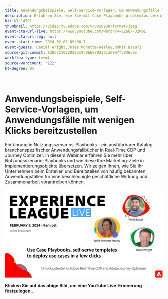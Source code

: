 ```yaml
---
title: Anwendungsbeispiele, Self-Service-Vorlagen, um Anwendungsfälle mit wenigen Klicks bereitzustellen
description: Erfahren Sie, wie Sie mit Case Playbooks problemlos bereitstellen und Potenziale in Adobe Real-Time CDP und Adobe Journey Optimizer freischalten können.
kt: KT-14791
thumbnail: https://video.tv.adobe.com/v/3426930?format=jpeg
event-cta-url-live: https://www.youtube.com/watch?v=EZGQ--J2M9I
event-cta-url-reg: null
event-start-time: 2024-02-08 09:00-7
event-guests: Daniel Wright,Josée Monette-Healey,Rohit Basuri
source-git-commit: 830d7210220293c9c9b6e7923213e9e7f5936d2c
workflow-type: tm+mt
source-wordcount: '122'
ht-degree: 0%

---
```


# Anwendungsbeispiele, Self-Service-Vorlagen, um Anwendungsfälle mit wenigen Klicks bereitzustellen

Einführung in Nutzungsszenarios-Playbooks - ein ausführbarer Katalog branchenspezifischer Anwendungsfallbücher in Real-Time CDP und Journey Optimizer. In diesem Webinar erfahren Sie mehr über Nutzungsszenario-Playbooks und wie diese Ihre Marketing-Ziele in Implementierungsobjekte übersetzen. Wir zeigen Ihnen, wie Sie Ihr Unternehmen beim Erstellen und Bereitstellen von häufig bekannten Anwendungsfällen für eine beschleunigte geschäftliche Wirkung und Zusammenarbeit vorantreiben können.

[![ExL LIVE Februar 2024](assets/WebBanner-Feb08-2024.jpg)](https://www.youtube.com/watch?v=EZGQ--J2M9I)

**Klicken Sie auf das obige Bild, um eine YouTube Live-Erinnerung festzulegen.**.

